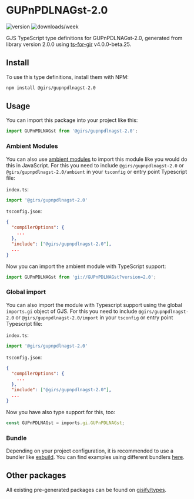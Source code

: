 
# GUPnPDLNAGst-2.0

![version](https://img.shields.io/npm/v/@girs/gupnpdlnagst-2.0)
![downloads/week](https://img.shields.io/npm/dw/@girs/gupnpdlnagst-2.0)


GJS TypeScript type definitions for GUPnPDLNAGst-2.0, generated from library version 2.0.0 using [ts-for-gir](https://github.com/gjsify/ts-for-gir) v4.0.0-beta.25.


## Install

To use this type definitions, install them with NPM:
```bash
npm install @girs/gupnpdlnagst-2.0
```

## Usage

You can import this package into your project like this:
```ts
import GUPnPDLNAGst from '@girs/gupnpdlnagst-2.0';
```

### Ambient Modules

You can also use [ambient modules](https://github.com/gjsify/ts-for-gir/tree/main/packages/cli#ambient-modules) to import this module like you would do this in JavaScript.
For this you need to include `@girs/gupnpdlnagst-2.0` or `@girs/gupnpdlnagst-2.0/ambient` in your `tsconfig` or entry point Typescript file:

`index.ts`:
```ts
import '@girs/gupnpdlnagst-2.0'
```

`tsconfig.json`:
```json
{
  "compilerOptions": {
    ...
  },
  "include": ["@girs/gupnpdlnagst-2.0"],
  ...
}
```

Now you can import the ambient module with TypeScript support: 

```ts
import GUPnPDLNAGst from 'gi://GUPnPDLNAGst?version=2.0';
```

### Global import

You can also import the module with Typescript support using the global `imports.gi` object of GJS.
For this you need to include `@girs/gupnpdlnagst-2.0` or `@girs/gupnpdlnagst-2.0/import` in your `tsconfig` or entry point Typescript file:

`index.ts`:
```ts
import '@girs/gupnpdlnagst-2.0'
```

`tsconfig.json`:
```json
{
  "compilerOptions": {
    ...
  },
  "include": ["@girs/gupnpdlnagst-2.0"],
  ...
}
```

Now you have also type support for this, too:

```ts
const GUPnPDLNAGst = imports.gi.GUPnPDLNAGst;
```

### Bundle

Depending on your project configuration, it is recommended to use a bundler like [esbuild](https://esbuild.github.io/). You can find examples using different bundlers [here](https://github.com/gjsify/ts-for-gir/tree/main/examples).

## Other packages

All existing pre-generated packages can be found on [gjsify/types](https://github.com/gjsify/types).

